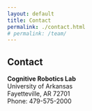 ```yaml
---
layout: default
title: Contact
permalink: ./contact.html 
# permalink: /team/
---
```

<section>
    <h2>Contact</h2>
    <p>
    <strong>Cognitive Robotics Lab</strong><br/>
    University of Arkansas<br/>
    Fayetteville, AR 72701<br/>
    Phone: 479-575-2000
    </p>
</section>